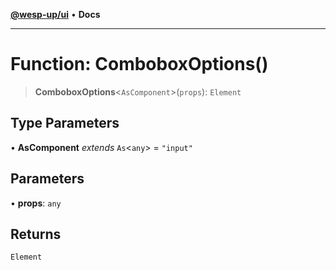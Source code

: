 [**@wesp-up/ui**](../README.md) • **Docs**

---

# Function: ComboboxOptions()

> **ComboboxOptions**\<`AsComponent`\>(`props`): `Element`

## Type Parameters

• **AsComponent** _extends_ `As`\<`any`\> = `"input"`

## Parameters

• **props**: `any`

## Returns

`Element`
